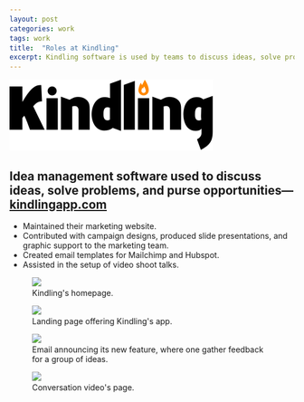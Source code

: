 ```yaml
---
layout: post
categories: work
tags: work
title:  "Roles at Kindling"
excerpt: Kindling software is used by teams to discuss ideas, solve problems, and pursue opportunities.
---
```


<div class="work-headline">
  <img src="/assets/kindling-logo.svg">
  <h2>Idea management software used to discuss ideas, solve problems, and purse  opportunities—<a href="http://kindlingapp.com">kindlingapp.com</a></h2>
</div>

<div class="work-copy">
  <div class="inner">
    <ul>
      <li>Maintained their marketing website.</li>
      <li>Contributed with campaign designs, produced slide presentations, and graphic support to the marketing team.</li>
      <li>Created email templates for Mailchimp and Hubspot.</li>
      <li>Assisted in the setup of video shoot talks.</li>
    </ul>
  </div>
  <figure>
    <img src="/assets/kindling-screenshot-1.jpg" srcset="/assets/kindling-screenshot-1.jpg 1x, /assets/kindling-screenshot-1@2x.jpg 2x" class="frame-chrome">
    <figcaption class="inner">Kindling's homepage.</figcaption>
  </figure>
  <figure>
    <img src="/assets/kindling-screenshot-2.jpg" srcset="/assets/kindling-screenshot-2.jpg 1x, /assets/kindling-screenshot-2@2x.jpg 2x" class="frame-chrome">
    <figcaption class="inner">Landing page offering Kindling's app.</figcaption>
  </figure>
  <figure>
    <img src="/assets/kindling-screenshot-3.jpg" srcset="/assets/kindling-screenshot-3.jpg 1x, /assets/kindling-screenshot-3@2x.jpg 2x" class="frame-chrome">
    <figcaption class="inner">Email announcing its new feature, where one gather feedback for a group of ideas.</figcaption>
  </figure>
  <figure>
    <img src="/assets/kindling-screenshot-4.jpg" srcset="/assets/kindling-screenshot-4.jpg 1x, /assets/kindling-screenshot-4@2x.jpg 2x" class="frame-chrome">
    <figcaption class="inner">Conversation video's page.</figcaption>
  </figure>
</div>

